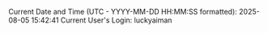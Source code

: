 Current Date and Time (UTC - YYYY-MM-DD HH:MM:SS formatted): 2025-08-05 15:42:41
Current User's Login: luckyaiman
